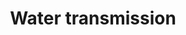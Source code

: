 ---
banner:
  content: 'You can set this component to ''display: true'' to show a banner at the
    top of the page.'
  display: false
  heading: This is a place to place urgent information
layout: category
name: water-transmission
owner: CDC
questions:
- can-the-covid-19-virus-spread-through-sewerage-systems
- can-the-covid-19-virus-spread-through-drinking-water
- can-the-covid-19-virus-spread-through-pools-and-hot-tubs
- if-utility-issued-boil-water-advisory-can-i-use-tap-water-to-wash-hands
- is-the-covid-19-virus-found-in-feces
- should-wasterwater-workers-take-extra-precautions-to-protect-from-covid19
- additional-information-about-water-transmission-and-covid-19
title: Water transmission
---